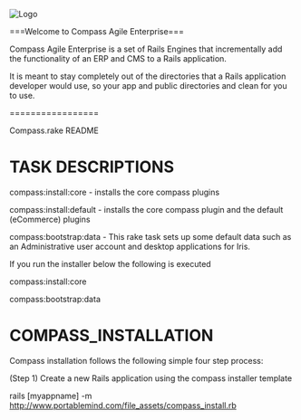 ![Logo](https://github.com/portablemind/compass_agile_enterprise/raw/master/erp_app/public/images/art/compass-logo-1-medium.png)

===Welcome to Compass Agile Enterprise===

Compass Agile Enterprise is a set of Rails Engines that incrementally add the functionality of an ERP and CMS to a Rails application.

It is meant to stay completely out of the directories that a Rails application developer would use, so your app and public directories and clean for you to use.

=================

Compass.rake README

TASK DESCRIPTIONS
=================

compass:install:core - installs the core compass plugins

compass:install:default - installs the core compass plugin and the default (eCommerce) plugins

compass:bootstrap:data - This rake task sets up some default data such as an Administrative user account and desktop applications for Iris.
 
If you run the installer below the following is executed

compass:install:core 

compass:bootstrap:data

 
 COMPASS_INSTALLATION
 ====================
 
 Compass installation follows the following simple four step process:
 
 (Step 1) Create a new Rails application using the compass installer template
     
 rails [myappname] -m http://www.portablemind.com/file_assets/compass_install.rb
